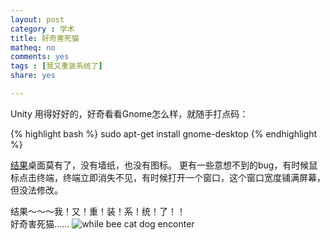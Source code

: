 ```yaml
---
layout: post 
category : 学术
title: 好奇害死猫
matheq: no
comments: yes
tags : [我又重装系统了]  
share: yes

---
```


Unity 用得好好的，好奇看看Gnome怎么样，就随手打点码：

{% highlight bash  %}
sudo apt-get install gnome-desktop
{% endhighlight %}

[结果](https://bugs.launchpad.net/ubuntu/+source/unity-control-center/+bug/1277903)桌面莫有了，没有墙纸，也没有图标。
更有一些意想不到的bug，有时候鼠标点击终端，终端立即消失不见，有时候打开一个窗口，这个窗口宽度铺满屏幕，但没法修改。

结果～～～我！又！重！装！系！统！了！！  
好奇害死猫……
![while bee cat dog enconter](http://i.imgur.com/7pr9uy1.jpg "while bee cat dog enconter")
